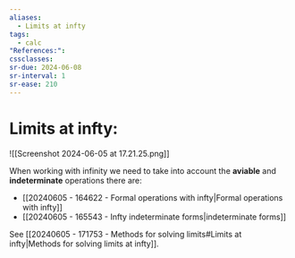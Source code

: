 ```yaml
---
aliases:
  - Limits at infty
tags:
  - calc
"References:": 
cssclasses: 
sr-due: 2024-06-08
sr-interval: 1
sr-ease: 210
---
```

# Limits at infty: 
![[Screenshot 2024-06-05 at 17.21.25.png]]

When working with infinity we need to take into account the **aviable** and **indeterminate** operations there are: 
+ [[20240605 - 164622 - Formal operations with infty|Formal operations with infty]]
+ [[20240605 - 165543 - Infty indeterminate forms|indeterminate forms]]

See [[20240605 - 171753 - Methods for solving limits#Limits at infty|Methods for solving limits at infty]]. 
